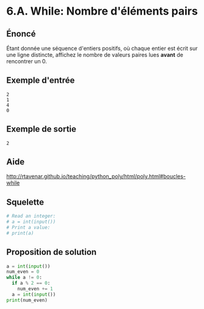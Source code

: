 # 6.A. While: Nombre d'éléments pairs

## **Énoncé**

Étant donnée une séquence d'entiers positifs, où chaque entier est écrit sur une ligne distincte, affichez le nombre de valeurs paires lues **avant** de rencontrer un 0.

## **Exemple d'entrée**

```
2
1
4
0
```

## **Exemple de sortie**

```
2
```

## Aide

http://rtavenar.github.io/teaching/python_poly/html/poly.html#boucles-while

## Squelette

```python
# Read an integer:
# a = int(input())
# Print a value:
# print(a)
```

## Proposition de solution

```python
a = int(input())
num_even = 0
while a != 0:
  if a % 2 == 0:
    num_even += 1
  a = int(input())
print(num_even)
```


